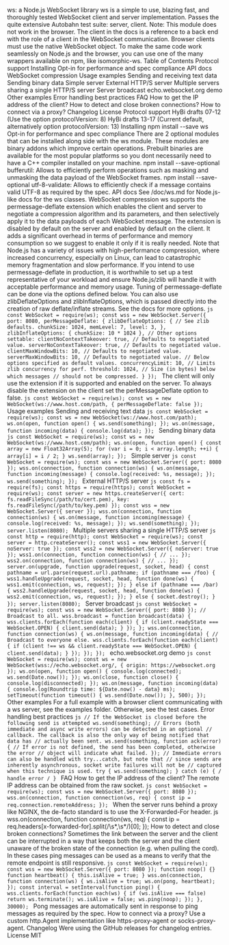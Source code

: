 ws: a Node.js WebSocket library ws is a simple to use, blazing fast, and thoroughly tested WebSocket client and server implementation. Passes the quite extensive Autobahn test suite: server, client. Note: This module does not work in the browser. The client in the docs is a reference to a back end with the role of a client in the WebSocket communication. Browser clients must use the native WebSocket object. To make the same code work seamlessly on Node.js and the browser, you can use one of the many wrappers available on npm, like isomorphic-ws. Table of Contents Protocol support Installing Opt-in for performance and spec compliance API docs WebSocket compression Usage examples Sending and receiving text data Sending binary data Simple server External HTTP/S server Multiple servers sharing a single HTTP/S server Server broadcast echo.websocket.org demo Other examples Error handling best practices FAQ How to get the IP address of the client? How to detect and close broken connections? How to connect via a proxy? Changelog License Protocol support HyBi drafts 07-12 (Use the option protocolVersion: 8) HyBi drafts 13-17 (Current default, alternatively option protocolVersion: 13) Installing npm install --save ws Opt-in for performance and spec compliance There are 2 optional modules that can be installed along side with the ws module. These modules are binary addons which improve certain operations. Prebuilt binaries are available for the most popular platforms so you dont necessarily need to have a C++ compiler installed on your machine. npm install --save-optional bufferutil: Allows to efficiently perform operations such as masking and unmasking the data payload of the WebSocket frames. npm install --save-optional utf-8-validate: Allows to efficiently check if a message contains valid UTF-8 as required by the spec. API docs See /doc/ws.md for Node.js-like docs for the ws classes. WebSocket compression ws supports the permessage-deflate extension which enables the client and server to negotiate a compression algorithm and its parameters, and then selectively apply it to the data payloads of each WebSocket message. The extension is disabled by default on the server and enabled by default on the client. It adds a significant overhead in terms of performance and memory consumption so we suggest to enable it only if it is really needed. Note that Node.js has a variety of issues with high-performance compression, where increased concurrency, especially on Linux, can lead to catastrophic memory fragmentation and slow performance. If you intend to use permessage-deflate in production, it is worthwhile to set up a test representative of your workload and ensure Node.js/zlib will handle it with acceptable performance and memory usage. Tuning of permessage-deflate can be done via the options defined below. You can also use zlibDeflateOptions and zlibInflateOptions, which is passed directly into the creation of raw deflate/inflate streams. See the docs for more options. ```js const WebSocket = require(ws); const wss = new WebSocket.Server({ port: 8080, perMessageDeflate: { zlibDeflateOptions: { // See zlib defaults. chunkSize: 1024, memLevel: 7, level: 3, }, zlibInflateOptions: { chunkSize: 10 * 1024 }, // Other options settable: clientNoContextTakeover: true, // Defaults to negotiated value. serverNoContextTakeover: true, // Defaults to negotiated value. clientMaxWindowBits: 10, // Defaults to negotiated value. serverMaxWindowBits: 10, // Defaults to negotiated value. // Below options specified as default values. concurrencyLimit: 10, // Limits zlib concurrency for perf. threshold: 1024, // Size (in bytes) below which messages // should not be compressed. } }); ``` The client will only use the extension if it is supported and enabled on the server. To always disable the extension on the client set the perMessageDeflate option to false. ```js const WebSocket = require(ws); const ws = new WebSocket(ws://www.host.com/path, { perMessageDeflate: false }); ``` Usage examples Sending and receiving text data ```js const WebSocket = require(ws); const ws = new WebSocket(ws://www.host.com/path); ws.on(open, function open() { ws.send(something); }); ws.on(message, function incoming(data) { console.log(data); }); ``` Sending binary data ```js const WebSocket = require(ws); const ws = new WebSocket(ws://www.host.com/path); ws.on(open, function open() { const array = new Float32Array(5); for (var i = 0; i < array.length; ++i) { array[i] = i / 2; } ws.send(array); }); ``` Simple server ```js const WebSocket = require(ws); const wss = new WebSocket.Server({ port: 8080 }); wss.on(connection, function connection(ws) { ws.on(message, function incoming(message) { console.log(received: %s, message); }); ws.send(something); }); ``` External HTTP/S server ```js const fs = require(fs); const https = require(https); const WebSocket = require(ws); const server = new https.createServer({ cert: fs.readFileSync(/path/to/cert.pem), key: fs.readFileSync(/path/to/key.pem) }); const wss = new WebSocket.Server({ server }); wss.on(connection, function connection(ws) { ws.on(message, function incoming(message) { console.log(received: %s, message); }); ws.send(something); }); server.listen(8080); ``` Multiple servers sharing a single HTTP/S server ```js const http = require(http); const WebSocket = require(ws); const server = http.createServer(); const wss1 = new WebSocket.Server({ noServer: true }); const wss2 = new WebSocket.Server({ noServer: true }); wss1.on(connection, function connection(ws) { // ... }); wss2.on(connection, function connection(ws) { // ... }); server.on(upgrade, function upgrade(request, socket, head) { const pathname = url.parse(request.url).pathname; if (pathname === /foo) { wss1.handleUpgrade(request, socket, head, function done(ws) { wss1.emit(connection, ws, request); }); } else if (pathname === /bar) { wss2.handleUpgrade(request, socket, head, function done(ws) { wss2.emit(connection, ws, request); }); } else { socket.destroy(); } }); server.listen(8080); ``` Server broadcast ```js const WebSocket = require(ws); const wss = new WebSocket.Server({ port: 8080 }); // Broadcast to all. wss.broadcast = function broadcast(data) { wss.clients.forEach(function each(client) { if (client.readyState === WebSocket.OPEN) { client.send(data); } }); }; wss.on(connection, function connection(ws) { ws.on(message, function incoming(data) { // Broadcast to everyone else. wss.clients.forEach(function each(client) { if (client !== ws && client.readyState === WebSocket.OPEN) { client.send(data); } }); }); }); ``` echo.websocket.org demo ```js const WebSocket = require(ws); const ws = new WebSocket(wss://echo.websocket.org/, { origin: https://websocket.org }); ws.on(open, function open() { console.log(connected); ws.send(Date.now()); }); ws.on(close, function close() { console.log(disconnected); }); ws.on(message, function incoming(data) { console.log(Roundtrip time: ${Date.now() - data} ms); setTimeout(function timeout() { ws.send(Date.now()); }, 500); }); ``` Other examples For a full example with a browser client communicating with a ws server, see the examples folder. Otherwise, see the test cases. Error handling best practices ```js // If the WebSocket is closed before the following send is attempted ws.send(something); // Errors (both immediate and async write errors) can be detected in an optional // callback. The callback is also the only way of being notified that data has // actually been sent. ws.send(something, function ack(error) { // If error is not defined, the send has been completed, otherwise the error // object will indicate what failed. }); // Immediate errors can also be handled with try...catch, but note that // since sends are inherently asynchronous, socket write failures will not be // captured when this technique is used. try { ws.send(something); } catch (e) { / handle error / } ``` FAQ How to get the IP address of the client? The remote IP address can be obtained from the raw socket. ```js const WebSocket = require(ws); const wss = new WebSocket.Server({ port: 8080 }); wss.on(connection, function connection(ws, req) { const ip = req.connection.remoteAddress; }); ``` When the server runs behind a proxy like NGINX, the de-facto standard is to use the X-Forwarded-For header. js wss.on(connection, function connection(ws, req) { const ip = req.headers[x-forwarded-for].split(/\s*,\s*/)[0]; }); How to detect and close broken connections? Sometimes the link between the server and the client can be interrupted in a way that keeps both the server and the client unaware of the broken state of the connection (e.g. when pulling the cord). In these cases ping messages can be used as a means to verify that the remote endpoint is still responsive. ```js const WebSocket = require(ws); const wss = new WebSocket.Server({ port: 8080 }); function noop() {} function heartbeat() { this.isAlive = true; } wss.on(connection, function connection(ws) { ws.isAlive = true; ws.on(pong, heartbeat); }); const interval = setInterval(function ping() { wss.clients.forEach(function each(ws) { if (ws.isAlive === false) return ws.terminate(); ws.isAlive = false; ws.ping(noop); }); }, 30000); ``` Pong messages are automatically sent in response to ping messages as required by the spec. How to connect via a proxy? Use a custom http.Agent implementation like https-proxy-agent or socks-proxy-agent. Changelog Were using the GitHub releases for changelog entries. License MIT